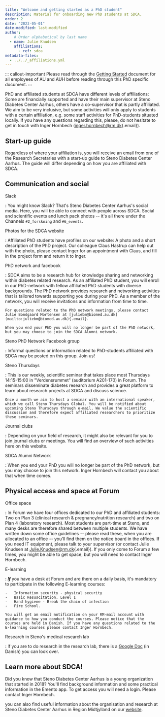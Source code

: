 ```yaml
---
title: "Welcome and getting started as a PhD student"
description: Material for onboarding new PhD students at SDCA.
order: 2
date: "2023-05-01"
date-modified: last-modified
author:
    # Order alphabetical by last name
  - name: Julie Knudsen
    affiliations: 
      - ref: sdca
metadata-files: 
  - ../../_affiliations.yml
---
```


::: callout-important
Please read through the [Getting Started](../getting-started/index.md)
document for all employees of AU and AUH before reading through this PhD
specific document.
:::

PhD and affiliated students at SDCA have different levels of
affiliations: Some are financially supported and have their main
supervisor at Steno Diabetes Center Aarhus, others have a co-supervisor
that is partly affiliated. We aim to be very inclusive, but some
activities will only apply to students with a certain affiliation, e.g.
some staff activities for PhD-students situated locally. If you have any
questions regarding this, please, do not hesitate to get in touch with
Inger Hornbech
([inger.hornbech\@rm.dk](mailto:inger.hornbech@rm.dk){.email}).

## Start-up guide

Regardless of where your affiliation is, you will receive an email from
one of the Research Secretaries with a start-up guide to Steno Diabetes
Center Aarhus. The guide will differ depending on how you are affiliated
with SDCA.

## Communication and social

Slack

:   You might know Slack? That's Steno Diabetes Center Aarhus's social
    media. Here, you will be able to connect with people across SDCA.
    Social and scientific events and lunch pack photos -- it's all there
    under the Channels `#2_forskning` and `#6_events`.

Photos for the SDCA website

:   Affiliated PhD students have profiles on our website: A photo and a
    short description of the PhD project. Our colleague Claus Hastrup
    can help out with the photo, please contact Inger for an appointment
    with Claus, and fill in the project form and return it to
    Inger.

PhD network and facebook

:   SDCA aims to be a research hub for knowledge sharing and networking
    within diabetes related research. As an affiliated PhD student, you
    will enroll in our PhD-network with fellow affiliated PhD students
    with diverse backgrounds. The PhD network provides research and
    networking activities that is tailored towards supporting you during
    your PhD. As a member of the network, you will receive invitations
    and information from time to time.

    For questions related to the PhD network meetings, please contact
    Julie Bondgaard Mortensen at [juliebm@biomed.au.dk](mailto:juliebm@biomed.au.dk){.email}.

    When you end your PhD you will no longer be part of the PhD network,
    but you may choose to join the SDCA Alumni network.

Steno PhD Network Facebook group

:   Informal questions or information related to PhD-students affiliated
    with SDCA may be posted on this group. Join us!

Steno Thursdays

:   This is our weekly, scientific seminar that takes place most
    Thursdays 14:15-15:00 in "Verdensrummet" (auditorium A201-170) in
    Forum. The seminars disseminate diabetes research and provides a
    great platform to learn about research projects at SDCA and discuss
    science.

    Once a month we aim to host a seminar with an international speaker,
    which we call Steno Thursdays Global. You will be notified about
    upcoming Steno Thursdays through e-mail. We value the scientific
    discussion and therefore expect affiliated researchers to prioritize
    these seminars.

Journal clubs

:   Depending on your field of research, it might also be relevant for
    you to join journal clubs or meetings. You will find an overview of
    such activities here on this website. <!-- TODO: add link? -->

SDCA Alumni Network

:   When you end your PhD you will no longer be part of the PhD network,
    but you may choose to join this network. Inger Hornbech will contact
    you about that when time comes.

## Physical access and space at Forum

Office space

:   In Forum we have four offices dedicated to our PhD and affiliated
    students: Two on Plan 3 (clinical research & pregnancy/nutrition
    research) and two on Plan 4 (laboratory research). Most students are
    part-time at Steno, and many desks are therefore shared between
    multiple students. We have written down some office guidelines --
    please read these, when you are allocated to an office -- you'll
    find them on the notice board in the offices. If you need IT
    equipment, please talk to your supervisor (or contact Julie Knudsen
    at [Julie.Knudsen\@rm.dk](mailto:Julie.Knudsen@rm.dk){.email}). If
    you only come to Forum a few times, you might be able to get space,
    but you will need to contact Inger Hornbech.

E-learning

:   ***If*** you have a desk at Forum and are there on a daily basis,
    it's mandatory to participate in the following E-learning courses:

    -   Information security - physical security
    -   Basic Resuscitation, Level 1
    -   Hand hygiene - Break the chain of infection
    -   Fire School.

    You will get an email notification on your RM-mail account with
    guidance to how you conduct the courses. Please notice that the
    courses are held in Danish. If you have any questions related to the
    E-learning courses please contact Inger Hornbech.

Research in Steno's medical research lab

:   If you are to do research in the research lab, there is a [Google
    Doc](https://docs.google.com/document/d/1lDdepk2NY-dnNnWQub4AyW05jRmxOnox6H6_gQUah6Q/edit#)
    (in Danish) you can look over.

## Learn more about SDCA!

Did you know that Steno Diabetes Center Aarhus is a young organization
that started in 2018? You'll find background information and some
practical information in the Emento app. To get access you will need a
login. Please contact Inger Hornbech.

you can also find useful information about the organisation and research
at Steno Diabetes Center Aarhus in Region Midtjylland on our
[website](https://www.stenoaarhus.dk/).
